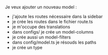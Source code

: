 Je veux ajouter un nouveau model : 
- j'ajoute les routes nécessaire dans la sidebar
- je crée les routes dans le fichier route.ts
- je m'occupe des translations
- dans configs/ je crée un model-columns
- je crée aussi un model-filters
- dans config/model.ts je résouds les paths
- je crée un type